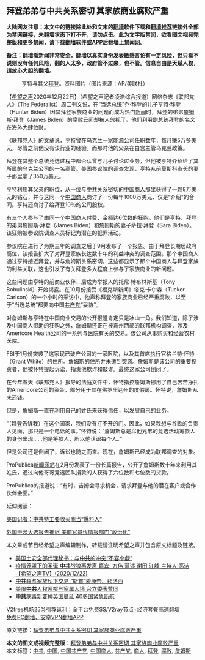  <h2>拜登弟弟与中共关系密切 其家族商业腐败严重</h2> <p class="notice"><b>大陆网友注意：本文中的链接除此处和文末的<a href="https://github.com/bannedbook/fanqiang" >翻墙</a>软件下载和<a href="https://github.com/killgcd/justmysocks/blob/master/README.md">翻墙推荐</a>链接外全部为禁网链接，未翻墙状态下打不开，请勿点击。此为文字版禁闻，欲看图文视频完整版和更多禁闻，请下载<a href="https://github.com/bannedbook/fanqiang">翻墙软件或APP</a>后翻墙上禁闻网。</p><p>备注：翻墙看新闻非常安全，翻墙以真实身份发表敏感言论有一定风险，但只看不说则没有任何风险，翻的人太多，政府管不过来，也不管。信息自由是天赋人权，请放心大胆的翻墙。</b></p>  <div class="entry"> <figure><figcaption>亨特与其父<a href="https://www.bannedbook.org/bnews/tag/%e6%8b%9c%e7%99%bb/" class="st_tag internal_tag" rel="tag" title="标签 拜登 下的日志">拜登</a>。资料图片（图片来源：AP/美联社）</figcaption></figure> <p>【<span class='wp_keywordlink_affiliate'><a href="https://www.soundofhope.org" title="希望之声" target="_blank">希望之声</a></span>2020年12月22日】（希望之声记者凌浩综合报道）网络杂志《联邦党人》（The Federalist）周二刊文说，在“当选总统”乔·拜登的儿子亨特·拜登（Hunter Biden）因其拜登家族商业的问题而成为热门<span class='wp_keywordlink_affiliate'><a href="https://www.bannedbook.org/" title="新闻">新闻</a></span>时，拜登的弟弟<a href="https://www.bannedbook.org/bnews/tag/%E8%A9%B9%E5%A7%86%E6%96%AF/" class="st_tag internal_tag" rel="tag" title="标签 詹姆斯 下的日志">詹姆斯</a>·拜登（James Biden）的<a href="https://www.bannedbook.org/bnews/tag/%e8%85%90%e8%b4%a5/" class="st_tag internal_tag" rel="tag" title="标签 腐败 下的日志">腐败</a>丑闻却被人忽视了。他们利用副总统拜登的名义在海外大肆敛财。</p> <p>《联邦党人》的文章说，亨特曾在乌克兰一家能源公司任职数年，每月赚5万多美元，尽管之前他没有该行业的经验。而那时他的父亲在白宫主管乌克兰政策。</p> <p>拜登在其整个总统竞选过程中都否认曾与儿子讨论过业务，但他被亨特介绍给了其所属的乌克兰公司的一名高管。美国参议院的调查发现，亨特从前莫斯科市长的妻子那里拿了350万美元。</p> <p>亨特利用其父亲的职位，从一位与<a href="https://www.bannedbook.org/bnews/tag/%e4%b8%ad%e5%85%b1/" class="st_tag internal_tag" rel="tag" title="标签 中共 下的日志">中共</a>关系密切的<span class='wp_keywordlink_affiliate'><a href="https://www.bannedbook.org/" title="中国" target="_blank">中国</a></span><a href="https://www.bannedbook.org/bnews/tag/%E5%95%86%E4%BA%BA/" class="st_tag internal_tag" rel="tag" title="标签 商人 下的日志">商人</a>那里获得了一颗8万美元的钻石，并与这同一个<a href="https://www.bannedbook.org/bnews/tag/%E4%B8%AD%E5%9B%BD%E5%95%86%E4%BA%BA/" class="st_tag internal_tag" rel="tag" title="标签 中国商人 下的日志">中国商人</a>商讨了一份每年1000万美元、仅是“介绍”的合同。亨特还商讨了给拜登10％的公司股权。</p> <p>有三个人参与了由同一个<a href="https://www.bannedbook.org/bnews/tag/%E4%B8%AD%E5%9B%BD/" class="st_tag internal_tag" rel="tag" title="标签 中国 下的日志">中国</a>商人付费、金额达6位数的狂购。他们是亨特、拜登的弟弟詹姆斯·拜登（James Biden）和詹姆斯的妻子萨拉·拜登（Sara Biden）。该狂购被参议院调查人员标记为潜在的犯罪活动。</p>  <p>参议院在进行了为期三年的调查之后于9月发布了一个报告。由于拜登长期居政府高位，该报告扩大了对拜登家族长达数十年的利益冲突的调查范围。那个中国商人通过亨特接近拜登，并与詹姆斯关系密切，这些都显示了那个中国商人与拜登家族的利益关联，这也引发了有关拜登多大程度上参与了家族商业的新问题。</p> <p>这些问题由亨特的前商业伙伴、后成为举报人的托尼·博布林斯基（Tony Bobulinski）开始揭露。在10月份接受《福克斯新闻》塔克·卡尔森（Tucker Carlson）的一个小时的采访中，他声称拜登的家族商业已经严重腐败，以至于“当选总统”都要向中国<a href="https://www.bannedbook.org/bnews/tag/%e5%85%b1%e4%ba%a7%e5%85%9a/" class="st_tag internal_tag" rel="tag" title="标签 共产党 下的日志">共产党</a>“妥协”。</p> <p>对詹姆斯与亨特在中国商业交易的公开报道肯定只是冰山一角。我们知道，除了涉及中国商人资助的狂购之外，詹姆斯还正在被宾州西部的联邦机构调查，涉及Americore Health公司的一系列与医院有关的交易。该公司从事购买和经营农村医院。</p> <p>FBI于1月份突袭了这家现已破产公司的一家医院，以及其首席执行官格兰特·怀特（Grant White）的住所。詹姆斯的住所并未遭到突袭。詹姆斯是该公司的重要投资者，他被怀特提起诉讼，指责他欺诈和敲诈。最终这家公司倒闭了。</p> <p>在今年春天《联邦党人》报导的法庭文件中，怀特指控詹姆斯挪用了自己苦苦挣扎的Americore公司的资金，部分用于其在佛罗里达州的度假房。怀特说，詹姆斯从未还钱。</p>  <p>但是，詹姆斯一直在利用自己的姓氏来获得信任，以发展自己的业务。</p> <p>“（拜登告诉我）在这个国家，我们没有打不开的门。因此，如果我想与谷歌的负责人见面，那只是一个电话的事。”怀特说：“詹姆斯总是以他兄弟的竞选活动筹款人的身份出现……他是筹款人，所以他认识每个人。”</p> <p>但是公司还是倒闭了，诉讼也随之而来。现在，詹姆斯已经成为联邦调查的对象。</p> <p>ProPublica<span class='wp_keywordlink_affiliate'><a href="https://www.bannedbook.org/" title="新闻网站">新闻网站</a></span>在2月份发表了一份长篇报告，公开了詹姆斯数十年来利用其姓氏，通过向他哥哥竞选团队捐款的人获得了六位数和七位数的贷款。</p> <p>ProPublica的报道说：“有时，吉姆会寻求机会，请求拜登与他的潜在客户或合作伙伴会面。”</p>  <p>延伸阅读：</p> <p><a href="https://www.soundofhope.org/post/456304">美国记者：中共特工要收买我当“爆料人”</a></p> <p><a data-ctorig="https://www.soundofhope.org/post/455968" data-cturl="https://www.google.com/url?client=internal-element-cse&amp;cx=007749283119516952101:0iwnfnkwnek&amp;q=https://www.soundofhope.org/post/455968&amp;sa=U&amp;ved=2ahUKEwiikdn78-LtAhW2HTQIHZ9vBhI4ChAWMAJ6BAgHEAI&amp;usg=AOvVaw2Qyz12omfotg3zNzvMyQC_" href="https://www.google.com/url?client=internal-element-cse&amp;cx=007749283119516952101:0iwnfnkwnek&amp;q=https://www.soundofhope.org/post/455968&amp;sa=U&amp;ved=2ahUKEwiikdn78-LtAhW2HTQIHZ9vBhI4ChAWMAJ6BAgHEAI&amp;usg=AOvVaw2Qyz12omfotg3zNzvMyQC_" target="_blank">外国干涉大选报告推迟 美前官员忧情报部门“政治化”</a></p> <p>本文章或节目经希望之声编辑制作，转载请注明希望之声并包含原文标题及链接。</p> <ul class='op-related-articles' title='相关阅读'> <li><a href='https://www.bannedbook.org/bnews/comments/20201223/1453248.html' target='_blank'>美国土安全部代理秘书：与<b>中共</b>的冲突“不容小觑”</a></li> <li><a href='https://www.bannedbook.org/bnews/cbnews/20201223/1453227.html' target='_blank'>疫情笼罩下的圣诞   <b>中共</b>战狼再发声 嘉宾: 方伟 蓝述 谢田 江峰 主持人:高洁【希望之声TV】(2020/12/22)</a></li> <li><a href='https://www.bannedbook.org/bnews/taiwannews/20201223/1453219.html' target='_blank'><b>中共</b>藉与家族私下交易 “斩首”麦康奈、裴洛西</a></li> <li><a href='https://www.bannedbook.org/bnews/taiwannews/20201223/1453207.html' target='_blank'>美限<b>中共</b>人权恶棍与家属入境 台立委表赞同</a></li> <li><a href='https://www.bannedbook.org/bnews/taiwannews/20201223/1453206.html' target='_blank'><b>中共</b>病毒新变种英国蔓延 40多国紧急断航</a></li> </ul> <p class="texttj"> <a href="https://www.bannedbook.org/forum23/topic22702.html" target="_blank">V2free机场25%引荐返利：全平台免费SS/V2ray节点+经济套餐高速翻墙</a><br/> <a href="https://github.com/bannedbook/fanqiang/wiki/%E7%A6%81%E9%97%BB%E7%BD%91%E5%AE%89%E5%8D%93%E7%BF%BB%E5%A2%99%E6%96%B0%E9%97%BBAPP" target="_blank">免费PC翻墙、安卓VPN翻墙APP</a></p><p>原文链接：<a class="src_link"  href="https://www.soundofhope.org/post/456352" target="_blank">拜登弟弟与中共关系密切 其家族商业腐败严重</a></p> <a name='sharetosocial'></a>       <div><b>本文的图文或视频完整版</b>：<a href='https://www.bannedbook.org/bnews/comments/20201223/1453249.html'>拜登弟弟与中共关系密切 其家族商业腐败严重</a></div>  </div><!--END ENTRY--> <div class="postfooter"> <div>本文标签：<a href="https://www.bannedbook.org/bnews/tag/%e4%b8%ad%e5%85%b1/" rel="tag">中共</a>, <a href="https://www.bannedbook.org/bnews/tag/%E4%B8%AD%E5%9B%BD/" rel="tag">中国</a>, <a href="https://www.bannedbook.org/bnews/tag/%e4%b8%ad%e5%9b%bd%e5%85%b1%e4%ba%a7%e5%85%9a/" rel="tag">中国共产党</a>, <a href="https://www.bannedbook.org/bnews/tag/%E4%B8%AD%E5%9B%BD%E5%95%86%E4%BA%BA/" rel="tag">中国商人</a>, <a href="https://www.bannedbook.org/bnews/tag/%e5%85%b1%e4%ba%a7%e5%85%9a/" rel="tag">共产党</a>, <a href="https://www.bannedbook.org/bnews/tag/%E5%95%86%E4%BA%BA/" rel="tag">商人</a>, <a href="https://www.bannedbook.org/bnews/tag/%e6%8b%9c%e7%99%bb/" rel="tag">拜登</a>, <a href="https://www.bannedbook.org/bnews/tag/%e8%85%90%e8%b4%a5/" rel="tag">腐败</a>, <a href="https://www.bannedbook.org/bnews/tag/%E8%A9%B9%E5%A7%86%E6%96%AF/" rel="tag">詹姆斯</a></div>  </div><!--END POSTFOOTER--> 